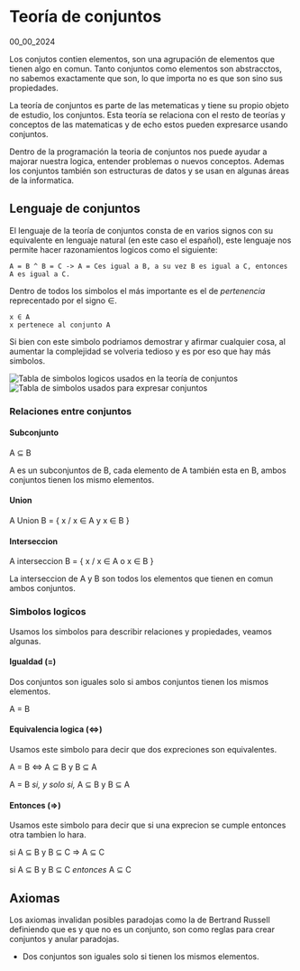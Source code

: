 # Teoría de conjuntos
00_00_2024

Los conjutos contien elementos, son una agrupación de elementos que tienen algo en comun. Tanto conjuntos como elementos son abstracctos, no sabemos exactamente que son, lo que importa no es que son sino sus propiedades.

La teoría de conjuntos es parte de las metematicas y tiene su propio objeto de estudio, los conjuntos. Esta teoría se relaciona con el resto de teorías y conceptos de las matematicas y de echo estos pueden expresarce usando conjuntos.

Dentro de la programación la teoria de conjuntos nos puede ayudar a majorar nuestra logica, entender problemas o nuevos conceptos. Ademas los conjuntos también son estructuras de datos y se usan en algunas áreas de la informatica.

## Lenguaje de conjuntos

El lenguaje de la teoría de conjuntos consta de en varios signos con su equivalente en lenguaje natural (en este caso el español), este lenguaje nos permite hacer razonamientos logicos como el siguiente:

	A = B ^ B = C -> A = Ces igual a B, a su vez B es igual a C, entonces A es igual a C.

Dentro de todos los simbolos el más importante es el de *pertenencia* reprecentado por el signo ∈.

	x ∈ A
	x pertenece al conjunto A

Si bien con este simbolo podriamos demostrar y afirmar cualquier cosa, al aumentar la complejidad se volveria tedioso y es por eso que hay más simbolos.

![Tabla de simbolos logicos usados en la teoría de conjuntos]()
![Tabla de simbolos usados para expresar conjuntos]()

### Relaciones entre conjuntos

#### Subconjunto

A ⊆ B

A es un subconjuntos de B, cada elemento de A también esta en B, ambos conjuntos tienen los mismo elementos.

#### Union

A Union B = { x / x ∈ A y x ∈ B }

#### Interseccion

A interseccion B = { x / x ∈ A o x ∈ B }

La interseccion de A y B son todos los elementos que tienen en comun ambos conjuntos.

### Simbolos logicos

Usamos los simbolos para describir relaciones y propiedades, veamos algunas.

#### Igualdad (=)

Dos conjuntos son iguales solo si ambos conjuntos tienen los mismos elementos.

A = B

#### Equivalencia logica (<=>)

Usamos este simbolo para decir que dos expreciones son equivalentes.

A = B <=> A ⊆ B y B ⊆ A

A = B *si, y solo si,* A ⊆ B y B ⊆ A

#### Entonces (=>)

Usamos este simbolo para decir que si una exprecion se cumple entonces otra tambien lo hara.

si A ⊆ B y B ⊆ C => A ⊆ C

si A ⊆ B y B ⊆ C *entonces* A ⊆ C

## Axiomas

Los axiomas invalidan posibles paradojas como la de Bertrand Russell definiendo que es y que no es un conjunto, son como reglas para crear conjuntos y anular paradojas.

* Dos conjuntos son iguales solo si tienen los mismos elementos.

